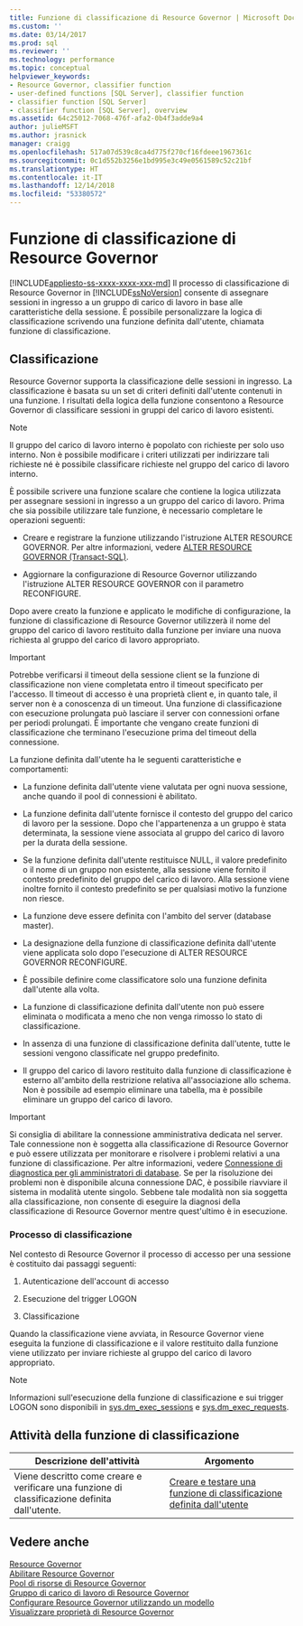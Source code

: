 ```yaml
---
title: Funzione di classificazione di Resource Governor | Microsoft Docs
ms.custom: ''
ms.date: 03/14/2017
ms.prod: sql
ms.reviewer: ''
ms.technology: performance
ms.topic: conceptual
helpviewer_keywords:
- Resource Governor, classifier function
- user-defined functions [SQL Server], classifier function
- classifier function [SQL Server]
- classifier function [SQL Server], overview
ms.assetid: 64c25012-7068-476f-afa2-0b4f3adde9a4
author: julieMSFT
ms.author: jrasnick
manager: craigg
ms.openlocfilehash: 517a07d539c8ca4d775f270cf16fdeee1967361c
ms.sourcegitcommit: 0c1d552b3256e1bd995e3c49e0561589c52c21bf
ms.translationtype: HT
ms.contentlocale: it-IT
ms.lasthandoff: 12/14/2018
ms.locfileid: "53380572"
---
```

# <a name="resource-governor-classifier-function"></a>Funzione di classificazione di Resource Governor
[!INCLUDE[appliesto-ss-xxxx-xxxx-xxx-md](../../includes/appliesto-ss-xxxx-xxxx-xxx-md.md)]
  Il processo di classificazione di Resource Governor in [!INCLUDE[ssNoVersion](../../includes/ssnoversion-md.md)] consente di assegnare sessioni in ingresso a un gruppo di carico di lavoro in base alle caratteristiche della sessione. È possibile personalizzare la logica di classificazione scrivendo una funzione definita dall'utente, chiamata funzione di classificazione.  
  
## <a name="classification"></a>Classificazione  
 Resource Governor supporta la classificazione delle sessioni in ingresso. La classificazione è basata su un set di criteri definiti dall'utente contenuti in una funzione. I risultati della logica della funzione consentono a Resource Governor di classificare sessioni in gruppi del carico di lavoro esistenti.  
  
> [!NOTE]  
>  Il gruppo del carico di lavoro interno è popolato con richieste per solo uso interno. Non è possibile modificare i criteri utilizzati per indirizzare tali richieste né è possibile classificare richieste nel gruppo del carico di lavoro interno.  
  
 È possibile scrivere una funzione scalare che contiene la logica utilizzata per assegnare sessioni in ingresso a un gruppo del carico di lavoro. Prima che sia possibile utilizzare tale funzione, è necessario completare le operazioni seguenti:  
  
-   Creare e registrare la funzione utilizzando l'istruzione ALTER RESOURCE GOVERNOR. Per altre informazioni, vedere [ALTER RESOURCE GOVERNOR &#40;Transact-SQL&#41;](../../t-sql/statements/alter-resource-governor-transact-sql.md).  
  
-   Aggiornare la configurazione di Resource Governor utilizzando l'istruzione ALTER RESOURCE GOVERNOR con il parametro RECONFIGURE.  
  
 Dopo avere creato la funzione e applicato le modifiche di configurazione, la funzione di classificazione di Resource Governor utilizzerà il nome del gruppo del carico di lavoro restituito dalla funzione per inviare una nuova richiesta al gruppo del carico di lavoro appropriato.  
  
> [!IMPORTANT]  
>  Potrebbe verificarsi il timeout della sessione client se la funzione di classificazione non viene completata entro il timeout specificato per l'accesso. Il timeout di accesso è una proprietà client e, in quanto tale, il server non è a conoscenza di un timeout. Una funzione di classificazione con esecuzione prolungata può lasciare il server con connessioni orfane per periodi prolungati. È importante che vengano create funzioni di classificazione che terminano l'esecuzione prima del timeout della connessione.  
  
 La funzione definita dall'utente ha le seguenti caratteristiche e comportamenti:  
  
-   La funzione definita dall'utente viene valutata per ogni nuova sessione, anche quando il pool di connessioni è abilitato.  
  
-   La funzione definita dall'utente fornisce il contesto del gruppo del carico di lavoro per la sessione. Dopo che l'appartenenza a un gruppo è stata determinata, la sessione viene associata al gruppo del carico di lavoro per la durata della sessione.  
  
-   Se la funzione definita dall'utente restituisce NULL, il valore predefinito o il nome di un gruppo non esistente, alla sessione viene fornito il contesto predefinito del gruppo del carico di lavoro. Alla sessione viene inoltre fornito il contesto predefinito se per qualsiasi motivo la funzione non riesce.  
  
-   La funzione deve essere definita con l'ambito del server (database master).  
  
-   La designazione della funzione di classificazione definita dall'utente viene applicata solo dopo l'esecuzione di ALTER RESOURCE GOVERNOR RECONFIGURE.  
  
-   È possibile definire come classificatore solo una funzione definita dall'utente alla volta.  
  
-   La funzione di classificazione definita dall'utente non può essere eliminata o modificata a meno che non venga rimosso lo stato di classificazione.  
  
-   In assenza di una funzione di classificazione definita dall'utente, tutte le sessioni vengono classificate nel gruppo predefinito.  
  
-   Il gruppo del carico di lavoro restituito dalla funzione di classificazione è esterno all'ambito della restrizione relativa all'associazione allo schema. Non è possibile ad esempio eliminare una tabella, ma è possibile eliminare un gruppo del carico di lavoro.  
  
> [!IMPORTANT]  
>  Si consiglia di abilitare la connessione amministrativa dedicata nel server. Tale connessione non è soggetta alla classificazione di Resource Governor e può essere utilizzata per monitorare e risolvere i problemi relativi a una funzione di classificazione. Per altre informazioni, vedere [Connessione di diagnostica per gli amministratori di database](../../database-engine/configure-windows/diagnostic-connection-for-database-administrators.md). Se per la risoluzione dei problemi non è disponibile alcuna connessione DAC, è possibile riavviare il sistema in modalità utente singolo. Sebbene tale modalità non sia soggetta alla classificazione, non consente di eseguire la diagnosi della classificazione di Resource Governor mentre quest'ultimo è in esecuzione.  
  
### <a name="classification-process"></a>Processo di classificazione  
 Nel contesto di Resource Governor il processo di accesso per una sessione è costituito dai passaggi seguenti:  
  
1.  Autenticazione dell'account di accesso  
  
2.  Esecuzione del trigger LOGON  
  
3.  Classificazione  
  
 Quando la classificazione viene avviata, in Resource Governor viene eseguita la funzione di classificazione e il valore restituito dalla funzione viene utilizzato per inviare richieste al gruppo del carico di lavoro appropriato.  
  
> [!NOTE]  
>  Informazioni sull'esecuzione della funzione di classificazione e sui trigger LOGON sono disponibili in [sys.dm_exec_sessions](../../relational-databases/system-dynamic-management-views/sys-dm-exec-sessions-transact-sql.md) e [sys.dm_exec_requests](../../relational-databases/system-dynamic-management-views/sys-dm-exec-requests-transact-sql.md).  
  
## <a name="classification-function-tasks"></a>Attività della funzione di classificazione  
  
|Descrizione dell'attività|Argomento|  
|----------------------|-----------|  
|Viene descritto come creare e verificare una funzione di classificazione definita dall'utente.|[Creare e testare una funzione di classificazione definita dall'utente](../../relational-databases/resource-governor/create-and-test-a-classifier-user-defined-function.md)|  
  
## <a name="see-also"></a>Vedere anche  
 [Resource Governor](../../relational-databases/resource-governor/resource-governor.md)   
 [Abilitare Resource Governor](../../relational-databases/resource-governor/enable-resource-governor.md)   
 [Pool di risorse di Resource Governor](../../relational-databases/resource-governor/resource-governor-resource-pool.md)   
 [Gruppo di carico di lavoro di Resource Governor](../../relational-databases/resource-governor/resource-governor-workload-group.md)   
 [Configurare Resource Governor utilizzando un modello](../../relational-databases/resource-governor/configure-resource-governor-using-a-template.md)   
 [Visualizzare proprietà di Resource Governor](../../relational-databases/resource-governor/view-resource-governor-properties.md)  
  
  
